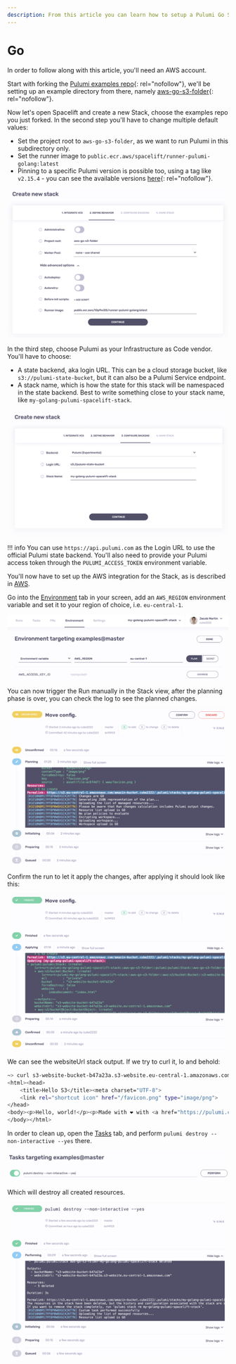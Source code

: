 ```yaml
---
description: From this article you can learn how to setup a Pulumi Go Stack in Spacelift
---
```


# Go

In order to follow along with this article, you'll need an AWS account.

Start with forking the [Pulumi examples repo](https://github.com/pulumi/examples){: rel="nofollow"}, we'll be setting up an example directory from there, namely [aws-go-s3-folder](https://github.com/pulumi/examples/tree/master/aws-go-s3-folder){: rel="nofollow"}.

Now let's open Spacelift and create a new Stack, choose the examples repo you just forked. In the second step you'll have to change multiple default values:

- Set the project root to `aws-go-s3-folder`, as we want to run Pulumi in this subdirectory only.
- Set the runner image to `public.ecr.aws/spacelift/runner-pulumi-golang:latest`
- Pinning to a specific Pulumi version is possible too, using a tag like `v2.15.4` - you can see the available versions [here](https://gallery.ecr.aws/spacelift/runner-pulumi-golang){: rel="nofollow"}.

![Define behavior.](<../../assets/screenshots/image (42).png>)

In the third step, choose Pulumi as your Infrastructure as Code vendor. You'll have to choose:

- A state backend, aka login URL. This can be a cloud storage bucket, like `s3://pulumi-state-bucket`, but it can also be a Pulumi Service endpoint.
- A stack name, which is how the state for this stack will be namespaced in the state backend. Best to write something close to your stack name, like `my-golang-pulumi-spacelift-stack`.

![Configure backend.](<../../assets/screenshots/image (37).png>)

!!! info
    You can use `https://api.pulumi.com` as the Login URL to use the official Pulumi state backend. You'll also need to provide your Pulumi access token through the `PULUMI_ACCESS_TOKEN` environment variable.

You'll now have to set up the AWS integration for the Stack, as is described in [AWS](../../integrations/cloud-providers/aws.md#setting-up-aws-integration).

Go into the [Environment](../../concepts/configuration/environment.md) tab in your screen, add an `AWS_REGION` environment variable and set it to your region of choice, i.e. `eu-central-1`.

![Configure environment.](<../../assets/screenshots/image (23).png>)

You can now trigger the Run manually in the Stack view, after the planning phase is over, you can check the log to see the planned changes.

![Pending confirmation.](<../../assets/screenshots/image (8).png>)

Confirm the run to let it apply the changes, after applying it should look like this:

![Applied](<../../assets/screenshots/image (9).png>)

We can see the websiteUrl stack output. If we try to curl it, lo and behold:

```bash
~> curl s3-website-bucket-b47a23a.s3-website.eu-central-1.amazonaws.com
<html><head>
    <title>Hello S3</title><meta charset="UTF-8">
    <link rel="shortcut icon" href="/favicon.png" type="image/png">
</head>
<body><p>Hello, world!</p><p>Made with ❤️ with <a href="https://pulumi.com">Pulumi</a></p>
</body></html>
```

In order to clean up, open the [Tasks](../../concepts/run/task.md) tab, and perform `pulumi destroy --non-interactive --yes` there.

![Performing cleanup task.](<../../assets/screenshots/image (5).png>)

Which will destroy all created resources.

![Destruction complete.](<../../assets/screenshots/image (11).png>)
